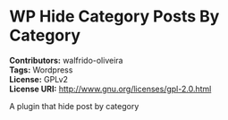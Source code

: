 # WP Hide Category Posts By Category
**Contributors:** walfrido-oliveira  
**Tags:** Wordpress   
**License:** GPLv2  
**License URI:** http://www.gnu.org/licenses/gpl-2.0.html  

A plugin that hide post by category
